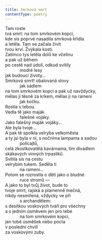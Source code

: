 ```yaml
---
title: Smrková smrt
contentType: poetry
---
```


<section>

Tam roste  
tvá smrt: na tom smrkovém kopci,  
kde sis poprvé nasadila smrková křídla  
a letěla. Tam se začala živit  
tvou krví. Žvýkala kosti.  
Zatímco tys letěla dolů ke včelínu  
a pak už během  
po cestě nad údolí, odkud svítily  
            modré lesy  
jak budoucí životy…  
Smrková smrt! obalovaná slovy  
            jak sádlem  
na tom smrkovém kopci a pak už navždycky,  
mělas ji těsně za krkem, mělas ji na rameni  
            jak kočku.  
Rostla s tebou.  
Vedla tě jako maják  
            falešné vojáky.  
Jako falešný maják vojáky…  
Ale byla tvoje…  
A pak tě spolkla velryba velkoměsta  
a ty jsi byla v ní, s nočníma lampama a sadou  
            policajtů,  
celá zkostkovatělá kavárnama, tím divadlem  
skákavých vinných trpaslíků.  
Svítila sis na cestu  
velrybím tukem. Seděla ti  
            na rameni…  
Potom se rozrostla o děti jako o bludné  
            ruce stromů —  
A jako to byl tvůj život, bude to  
tvoje smrt, rajská a plamenně mečná,  
nikdy nesmířená, vždycky ve při  
            s archandělem:  
s desítkou voskových tváří pro všechny  
a s jedním úsměvem jen pro tebe  
            na tom smrkovém kopci,  
jen tobě úsměšek nebo pocta  
v poslední chvíli  
za voskovými zuby.

</section>

